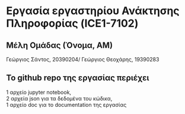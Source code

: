 # Εργασία εργαστηρίου Ανάκτησης Πληροφορίας (ICE1-7102)

## Μέλη Ομάδας (Όνομα, ΑΜ)
Γεώργιος Σάντος, 20390204/
Γεώργιος Θεοχάρης, 19390283

## Το github repo της εργασίας περιέχει
1 αρχείο jupyter notebook,\
2 αρχεία json για τα δεδομένα του κώδικα,\
1 αρχείο doc για το documentation της εργασίας
